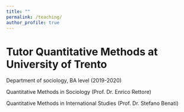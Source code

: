 ```yaml
---
title: ""
permalink: /teaching/
author_profile: true
---
```


# Tutor Quantitative Methods at University of Trento


Department of sociology, BA level (2019-2020)

Quantitative Methods in Sociology (Prof. Dr. Enrico Rettore)

Quantitative Methods in International Studies (Prof. Dr. Stefano Benati)
